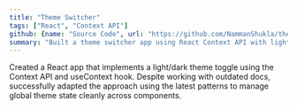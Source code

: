 ```yaml
---
title: "Theme Switcher"
tags: ["React", "Context API"]
github: {name: "Source Code", url: "https://github.com/NammanShukla/theme-switcher"}
summary: "Built a theme switcher app using React Context API with light/dark mode support."
---
```


Created a React app that implements a light/dark theme toggle using the Context API and useContext hook. Despite working with outdated docs, successfully adapted the approach using the latest patterns to manage global theme state cleanly across components.
